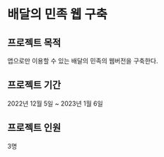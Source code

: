 # 배달의 민족 웹 구축
## 프로젝트 목적
앱으로만 이용할 수 있는 배달의 민족의 웹버전을 구축한다.
## 프로젝트 기간
2022년 12월 5일 ~ 2023년 1월 6일
## 프로젝트 인원
3명

